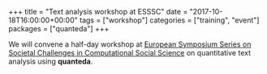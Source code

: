+++
title = "Text analysis workshop at ESSSC"
date = "2017-10-18T16:00:00+00:00"
tags = ["workshop"]
categories = ["training", "event"]
packages = ["quanteda"]
+++

We will convene a half-day workshop at [European Symposium Series on Societal Challenges in Computational Social Science](http://symposium.computationalsocialscience.eu/) on quantitative text analysis using **quanteda**.
